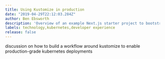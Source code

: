 ```yaml
---
title: Using Kustomize in production 
date: "2019-04-29T22:12:03.284Z"
author: Ben Ebsworth
description: 'Overview of an example Next.js starter project to bootstrap front-end development'
labels: technology,kubernetes,developer experience
release: false
---
```

discussion on how to build a workflow around kustomize to enable production-grade kubernetes deployments